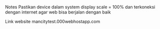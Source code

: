 Notes
Pastikan device dalam system display scale = 100% dan terkoneksi dengan internet agar web bisa berjalan dengan baik

Link website
mancitytest.000webhostapp.com
